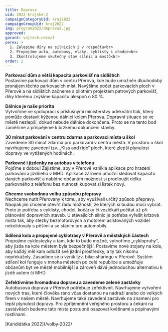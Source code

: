 ```yaml
---
title: Doprava
uid: 2022-krajske-2
campaignCategoryUid: kraj2022
campaignGroupUid: kraj2022
img: program2022/doprava2.jpg
approved:
garant: vojtech.nezval
perex: >
  1. Zalepíme díry na silnicích i v rozpočtu<br>
  2. Propojíme auta, autobusy, vlaky, cyklisty i chodce<br>
  3. Zkontrolujeme skutečný stav silnic a mostů<br>
order: 2
---
```


**Parkovací dům a větší kapacita parkovišť na sídlištích** <br>
Postavíme parkovací dům v centru Přerova, kde bude umožněn dlouhodobý pronájem těchto parkovacích míst. Navýšíme počet parkovacích ploch v Přerově a na sídlištích začneme s pilotním projektem patrových parkovišť, díky kterému zvýšíme kapacitu alespoň o 80 %. 
 
**Dálnice je naše priorita** <br>
Vytvoříme ve spolupráci s příslušnými ministerstvy adekvátní tlak, který pomůže dostavit kýženou dálnici kolem Přerova. Dopravní situace se ve městě nezlepší, dokud nebude dálnice dokončena. Proto se na tento bod zaměříme a přispějeme k brzkému dokončení stavby.
 
**30 minut parkování v centru zdarma a parkovací místa u škol** <br>
Zavedeme 30 minut zdarma pro parkování v centru města. V prostoru u škol navrhujeme zavedení tzv. „Kiss and ride“ ploch, které zlepší plynulost dopravy ve vytížených hodinách.
 
**Parkovné i jízdenky na autobus v telefonu** <br>
Pojďme s dobou! Zajistíme, aby v Přerově vznikla aplikace pro hrazení parkování a jízdného v MHD. Aplikace zároveň umožní sledovat kapacitu daných parkovišť a nabídne občanům možnost si prodloužit délku parkovného z telefonu bez nutnosti kupovat si lístek nový.
 
**Chceme svobodnou volbu způsobu přepravy** <br>
Nechceme nutit Přerovany k tomu, aby využívali určitý způsob přepravy. Naopak jim chceme otevřít řadu možností, ze kterých si budou moci vybrat. Proto je potřeba s cyklisty, chodci, kočárky či vozíčkáři počítat už při plánování dopravních staveb. U stávajících silnic je potřeba vyřešit krizová místa tak, aby stezky bezmotorových a motorem asistovaných vozidel nekolidovaly s pěšími a se stáním pro automobily. 
 
**Sdílená kola a propojené cyklotrasy v Přerově a městských částech** <br>
Propojíme cyklostezky a tam, kde to bude možné, vytvoříme „cyklopruhy“, aby jízda na kole městem byla bezpečnější. Postavíme nové stojany na kola, aby každý měl kam odložit své jízdní prostředky, a ty tak nikomu nepřekážely. Zasadíme se o vznik tzv. bike-sharingu v Přerově. Systém sdílení kol funguje v mnoha městech po celé republice a umožňuje občanům být ve městě mobilnější a zároveň dává jednoduchou alternativu k jízdě autem či MHD.
 
**Zefektivníme hromadnou dopravu a zavedeme zelené zastávky** <br>
Autobusová doprava v Přerově potřebuje zefektivnit. Navrhujeme vytvoření nových tras, které člověka ráno včas dostanou na nádraží anebo do velkých firem v našem městě. Navrhujeme také zavedení zastávek na znamení pro lepší plynulost dopravy. Pro zpříjemnění veřejného prostoru a čekání                         na zastávkách budeme tato místa postupně osazovat květinami a popínavými rostlinami.

[Kandidátka 2022](/volby-2022/

